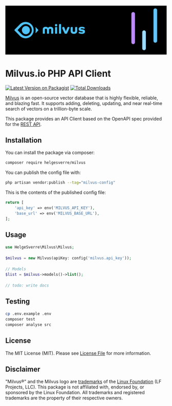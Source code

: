<p align="center"><img src="./art/header.png"></p>

# Milvus.io PHP API Client

[![Latest Version on Packagist](https://img.shields.io/packagist/v/helgesverre/milvus.svg?style=flat-square)](https://packagist.org/packages/helgesverre/milvus)
[![Total Downloads](https://img.shields.io/packagist/dt/helgesverre/milvus.svg?style=flat-square)](https://packagist.org/packages/helgesverre/milvus)

[Milvus](https://github.com/milvus-io/milvus) is an open-source vector database that is highly flexible, reliable, and
blazing fast. It supports adding,
deleting, updating, and near real-time search of vectors on a trillion-byte scale.

This package provides an API Client based on the OpenAPI spec provided for
the [REST API](https://raw.githubusercontent.com/milvus-io/web-content/master/API_Reference/milvus-restful/v2.3.x/Restful%20API.openapi.json).

## Installation

You can install the package via composer:

```bash
composer require helgesverre/milvus
```

You can publish the config file with:

```bash
php artisan vendor:publish --tag="milvus-config"
```

This is the contents of the published config file:

```php
return [
    'api_key' => env('MILVUS_API_KEY'),
    'base_url' => env('MILVUS_BASE_URL'),
];
```

## Usage

```php
use HelgeSverre\Milvus\Milvus;

$milvus = new Milvus(apiKey: config('milvus.api_key'));

// Models 
$list = $milvus->models()->list();

// todo: write docs
```

## Testing

```bash
cp .env.example .env
composer test
composer analyse src
```

## License

The MIT License (MIT). Please see [License File](LICENSE.md) for more information.

## Disclaimer

"Milvus®" and the Milvus logo are [trademarks](http://tmsearch.uspto.gov/bin/showfield?f=doc&state=4801:9uy7k2.2.1) of
the [Linux Foundation](https://www.linuxfoundation.org/about) (LF Projects, LLC). This package is not affiliated with,
endorsed by, or sponsored by the Linux Foundation. All trademarks and registered trademarks are the property of their
respective owners.
